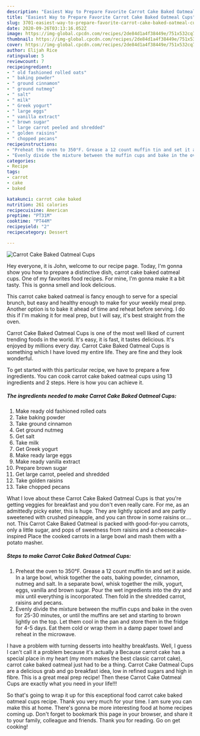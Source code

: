 ```yaml
---
description: "Easiest Way to Prepare Favorite Carrot Cake Baked Oatmeal Cups"
title: "Easiest Way to Prepare Favorite Carrot Cake Baked Oatmeal Cups"
slug: 3701-easiest-way-to-prepare-favorite-carrot-cake-baked-oatmeal-cups
date: 2020-09-26T03:13:16.052Z
image: https://img-global.cpcdn.com/recipes/2de84d1a4f38449e/751x532cq70/carrot-cake-baked-oatmeal-cups-recipe-main-photo.jpg
thumbnail: https://img-global.cpcdn.com/recipes/2de84d1a4f38449e/751x532cq70/carrot-cake-baked-oatmeal-cups-recipe-main-photo.jpg
cover: https://img-global.cpcdn.com/recipes/2de84d1a4f38449e/751x532cq70/carrot-cake-baked-oatmeal-cups-recipe-main-photo.jpg
author: Elijah Rice
ratingvalue: 5
reviewcount: 7
recipeingredient:
- " old fashioned rolled oats"
- " baking powder"
- " ground cinnamon"
- " ground nutmeg"
- " salt"
- " milk"
- " Greek yogurt"
- " large eggs"
- " vanilla extract"
- " brown sugar"
- " large carrot peeled and shredded"
- " golden raisins"
- " chopped pecans"
recipeinstructions:
- "Preheat the oven to 350°F. Grease a 12 count muffin tin and set it aside. In a large bowl, whisk together the oats, baking powder, cinnamon, nutmeg and salt. In a separate bowl, whisk together the milk, yogurt, eggs, vanilla and brown sugar. Pour the wet ingredients into the dry and mix until everything is incorporated. Then fold in the shredded carrot, raisins and pecans."
- "Evenly divide the mixture between the muffin cups and bake in the oven for 25-30 minutes, or until the muffins are set and starting to brown lightly on the top. Let them cool in the pan and store them in the fridge for 4-5 days. Eat them cold or wrap them in a damp paper towel and reheat in the microwave."
categories:
- Recipe
tags:
- carrot
- cake
- baked

katakunci: carrot cake baked 
nutrition: 261 calories
recipecuisine: American
preptime: "PT31M"
cooktime: "PT44M"
recipeyield: "2"
recipecategory: Dessert

---
```



![Carrot Cake Baked Oatmeal Cups](https://img-global.cpcdn.com/recipes/2de84d1a4f38449e/751x532cq70/carrot-cake-baked-oatmeal-cups-recipe-main-photo.jpg)

Hey everyone, it is John, welcome to our recipe page. Today, I'm gonna show you how to prepare a distinctive dish, carrot cake baked oatmeal cups. One of my favorites food recipes. For mine, I'm gonna make it a bit tasty. This is gonna smell and look delicious.

This carrot cake baked oatmeal is fancy enough to serve for a special brunch, but easy and healthy enough to make for your weekly meal prep. Another option is to bake it ahead of time and reheat before serving. I do this if I&#39;m making it for meal prep, but I will say, it&#39;s best straight from the oven.

Carrot Cake Baked Oatmeal Cups is one of the most well liked of current trending foods in the world. It's easy, it is fast, it tastes delicious. It's enjoyed by millions every day. Carrot Cake Baked Oatmeal Cups is something which I have loved my entire life. They are fine and they look wonderful.


To get started with this particular recipe, we have to prepare a few ingredients. You can cook carrot cake baked oatmeal cups using 13 ingredients and 2 steps. Here is how you can achieve it.

<!--inarticleads1-->

##### The ingredients needed to make Carrot Cake Baked Oatmeal Cups:

1. Make ready  old fashioned rolled oats
1. Take  baking powder
1. Take  ground cinnamon
1. Get  ground nutmeg
1. Get  salt
1. Take  milk
1. Get  Greek yogurt
1. Make ready  large eggs
1. Make ready  vanilla extract
1. Prepare  brown sugar
1. Get  large carrot, peeled and shredded
1. Take  golden raisins
1. Take  chopped pecans


What I love about these Carrot Cake Baked Oatmeal Cups is that you&#39;re getting veggies for breakfast and you don&#39;t even really care. For me, as an admittedly picky eater, this is huge. They are lightly spiced and are partly sweetened with crushed pineapple, and you can throw in some raisins or…. not. This Carrot Cake Baked Oatmeal is packed with good-for-you carrots, only a little sugar, and pops of sweetness from raisins and a cheesecake-inspired Place the cooked carrots in a large bowl and mash them with a potato masher. 

<!--inarticleads2-->

##### Steps to make Carrot Cake Baked Oatmeal Cups:

1. Preheat the oven to 350°F. Grease a 12 count muffin tin and set it aside. In a large bowl, whisk together the oats, baking powder, cinnamon, nutmeg and salt. In a separate bowl, whisk together the milk, yogurt, eggs, vanilla and brown sugar. Pour the wet ingredients into the dry and mix until everything is incorporated. Then fold in the shredded carrot, raisins and pecans.
1. Evenly divide the mixture between the muffin cups and bake in the oven for 25-30 minutes, or until the muffins are set and starting to brown lightly on the top. Let them cool in the pan and store them in the fridge for 4-5 days. Eat them cold or wrap them in a damp paper towel and reheat in the microwave.


I have a problem with turning desserts into healthy breakfasts. Well, I guess I can&#39;t call it a problem because it&#39;s actually a Because carrot cake has a special place in my heart (my mom makes the best classic carrot cake), carrot cake baked oatmeal just had to be a thing. Carrot Cake Oatmeal Cups are a delicious grab and go breakfast idea, low in refined sugars and high in fibre. This is a great meal prep recipe! Then these Carrot Cake Oatmeal Cups are exactly what you need in your life!!! 

So that's going to wrap it up for this exceptional food carrot cake baked oatmeal cups recipe. Thank you very much for your time. I am sure you can make this at home. There's gonna be more interesting food at home recipes coming up. Don't forget to bookmark this page in your browser, and share it to your family, colleague and friends. Thank you for reading. Go on get cooking!
